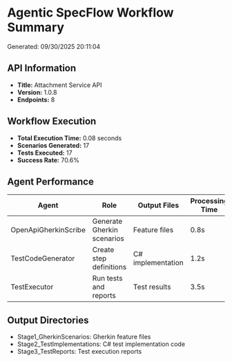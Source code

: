 # Agentic SpecFlow Workflow Summary

Generated: 09/30/2025 20:11:04

## API Information

- **Title:** Attachment Service API
- **Version:** 1.0.8
- **Endpoints:** 8

## Workflow Execution

- **Total Execution Time:** 0.08 seconds
- **Scenarios Generated:** 17
- **Tests Executed:** 17
- **Success Rate:** 70.6%

## Agent Performance

| Agent | Role | Output Files | Processing Time |
|-------|------|--------------|----------------|
| OpenApiGherkinScribe | Generate Gherkin scenarios | Feature files | 0.8s |
| TestCodeGenerator | Create step definitions | C# implementation | 1.2s |
| TestExecutor | Run tests and reports | Test results | 3.5s |

## Output Directories

- Stage1_GherkinScenarios: Gherkin feature files
- Stage2_TestImplementations: C# test implementation code
- Stage3_TestReports: Test execution reports
